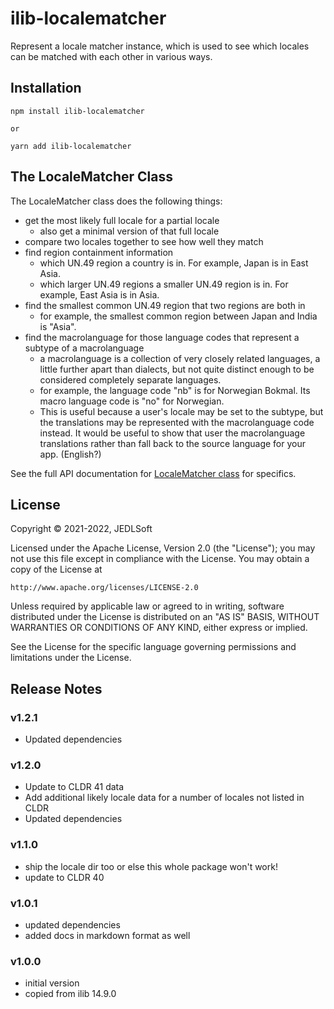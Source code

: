 # ilib-localematcher

Represent a locale matcher instance, which is used
to see which locales can be matched with each other in
various ways.

## Installation

```
npm install ilib-localematcher

or

yarn add ilib-localematcher
```

## The LocaleMatcher Class

The LocaleMatcher class does the following things:

* get the most likely full locale for a partial locale
    * also get a minimal version of that full locale
* compare two locales together to see how well they match
* find region containment information
    * which UN.49 region a country is in. For example, Japan
      is in East Asia.
    * which larger UN.49 regions a smaller UN.49 region is in.
      For example, East Asia is in Asia.
* find the smallest common UN.49 region that two regions are both in
    * for example, the smallest common region between Japan
    and India is "Asia".
* find the macrolanguage for those language codes that represent a
  subtype of a macrolanguage
    * a macrolanguage is a collection of very closely related
      languages, a little further apart than dialects, but not
      quite distinct enough to be considered completely separate
      languages.
    * for example, the language code "nb" is for Norwegian Bokmal.
      Its macro language code is "no" for Norwegian.
    * This is useful because a user's locale may be set to the
      subtype, but the translations may be represented with the
      macrolanguage code instead. It would be useful to show that
      user the macrolanguage translations rather than fall back
      to the source language for your app. (English?)
 
See the full API documentation for [LocaleMatcher class](./docs/LocaleMatcher.html)
for specifics.

## License

Copyright © 2021-2022, JEDLSoft

Licensed under the Apache License, Version 2.0 (the "License");
you may not use this file except in compliance with the License.
You may obtain a copy of the License at

    http://www.apache.org/licenses/LICENSE-2.0

Unless required by applicable law or agreed to in writing, software
distributed under the License is distributed on an "AS IS" BASIS,
WITHOUT WARRANTIES OR CONDITIONS OF ANY KIND, either express or implied.

See the License for the specific language governing permissions and
limitations under the License.

## Release Notes

### v1.2.1

* Updated dependencies

### v1.2.0

- Update to CLDR 41 data
- Add additional likely locale data for a number of locales not listed in CLDR
- Updated dependencies

### v1.1.0

- ship the locale dir too or else this whole package won't work!
- update to CLDR 40

### v1.0.1

- updated dependencies
- added docs in markdown format as well

### v1.0.0

- initial version
- copied from ilib 14.9.0
